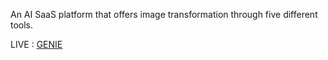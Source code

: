 An AI SaaS platform that offers image transformation through five different tools.

LIVE : [GENIE](https://genie-jx92-jm6p5r17y-bubble003s-projects.vercel.app/)
